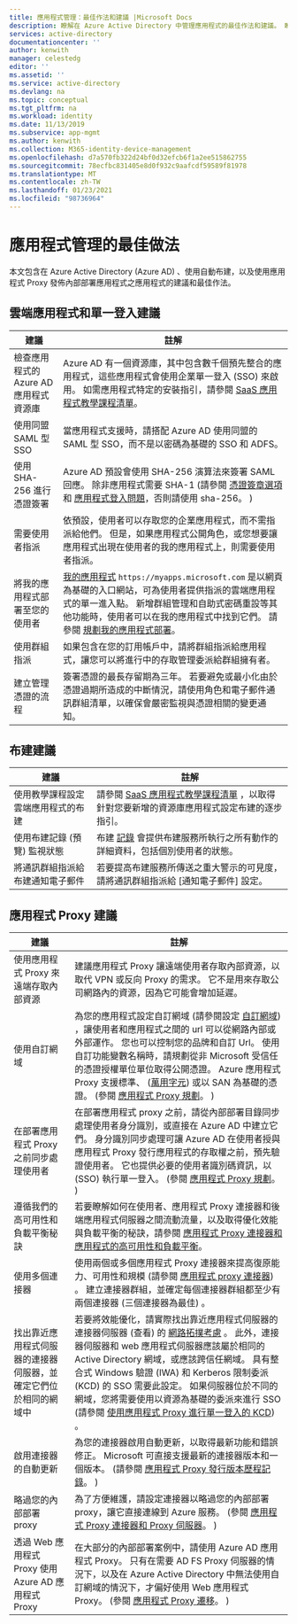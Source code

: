 ```yaml
---
title: 應用程式管理：最佳作法和建議 |Microsoft Docs
description: 瞭解在 Azure Active Directory 中管理應用程式的最佳作法和建議。 瞭解如何使用自動布建，以及如何使用應用程式 Proxy 發佈內部部署應用程式。
services: active-directory
documentationcenter: ''
author: kenwith
manager: celestedg
editor: ''
ms.assetid: ''
ms.service: active-directory
ms.devlang: na
ms.topic: conceptual
ms.tgt_pltfrm: na
ms.workload: identity
ms.date: 11/13/2019
ms.subservice: app-mgmt
ms.author: kenwith
ms.collection: M365-identity-device-management
ms.openlocfilehash: d7a570fb322d24bf0d32efcb6f1a2ee515862755
ms.sourcegitcommit: 78ecfbc831405e8d0f932c9aafcdf59589f81978
ms.translationtype: MT
ms.contentlocale: zh-TW
ms.lasthandoff: 01/23/2021
ms.locfileid: "98736964"
---
```

# <a name="application-management-best-practices"></a>應用程式管理的最佳做法

本文包含在 Azure Active Directory (Azure AD) 、使用自動布建，以及使用應用程式 Proxy 發佈內部部署應用程式之應用程式的建議和最佳作法。

## <a name="cloud-app-and-single-sign-on-recommendations"></a>雲端應用程式和單一登入建議
| 建議 | 註解 |
| --- | --- |
| 檢查應用程式的 Azure AD 應用程式資源庫  | Azure AD 有一個資源庫，其中包含數千個預先整合的應用程式，這些應用程式會使用企業單一登入 (SSO) 來啟用。 如需應用程式特定的安裝指引，請參閱 [SaaS 應用程式教學課程清單](../saas-apps/tutorial-list.md)。  | 
| 使用同盟 SAML 型 SSO  | 當應用程式支援時，請搭配 Azure AD 使用同盟的 SAML 型 SSO，而不是以密碼為基礎的 SSO 和 ADFS。  | 
| 使用 SHA-256 進行憑證簽署  | Azure AD 預設會使用 SHA-256 演算法來簽署 SAML 回應。 除非應用程式需要 SHA-1 (請參閱 [憑證簽章選項](certificate-signing-options.md) 和 [應用程式登入問題](application-sign-in-problem-application-error.md)，否則請使用 sha-256。 )   | 
| 需要使用者指派  | 依預設，使用者可以存取您的企業應用程式，而不需指派給他們。 但是，如果應用程式公開角色，或您想要讓應用程式出現在使用者的我的應用程式上，則需要使用者指派。  | 
| 將我的應用程式部署至您的使用者 | [我的應用程式](end-user-experiences.md) `https://myapps.microsoft.com` 是以網頁為基礎的入口網站，可為使用者提供指派的雲端應用程式的單一進入點。 新增群組管理和自助式密碼重設等其他功能時，使用者可以在我的應用程式中找到它們。 請參閱 [規劃我的應用程式部署](access-panel-deployment-plan.md)。
| 使用群組指派  | 如果包含在您的訂用帳戶中，請將群組指派給應用程式，讓您可以將進行中的存取管理委派給群組擁有者。  | 
| 建立管理憑證的流程 | 簽署憑證的最長存留期為三年。 若要避免或最小化由於憑證過期所造成的中斷情況，請使用角色和電子郵件通訊群組清單，以確保會嚴密監視與憑證相關的變更通知。 |

## <a name="provisioning-recommendations"></a>布建建議
| 建議 | 註解 |
| --- | --- |
| 使用教學課程設定雲端應用程式的布建 | 請參閱 [SaaS 應用程式教學課程清單](../saas-apps/tutorial-list.md) ，以取得針對您要新增的資源庫應用程式設定布建的逐步指引。 |
| 使用布建記錄 (預覽) 監視狀態 | 布建 [記錄](../reports-monitoring/concept-provisioning-logs.md?context=azure/active-directory/manage-apps/context/manage-apps-context) 會提供布建服務所執行之所有動作的詳細資料，包括個別使用者的狀態。 |
| 將通訊群組指派給布建通知電子郵件 | 若要提高布建服務所傳送之重大警示的可見度，請將通訊群組指派給 [通知電子郵件] 設定。 |


## <a name="application-proxy-recommendations"></a>應用程式 Proxy 建議
| 建議 | 註解 |
| --- | --- |
| 使用應用程式 Proxy 來遠端存取內部資源 | 建議應用程式 Proxy 讓遠端使用者存取內部資源，以取代 VPN 或反向 Proxy 的需求。 它不是用來存取公司網路內的資源，因為它可能會增加延遲。
| 使用自訂網域 | 為您的應用程式設定自訂網域 (請參閱設定 [自訂網域](application-proxy-configure-custom-domain.md)) ，讓使用者和應用程式之間的 url 可以從網路內部或外部運作。 您也可以控制您的品牌和自訂 Url。  使用自訂功能變數名稱時，請規劃從非 Microsoft 受信任的憑證授權單位單位取得公開憑證。 Azure 應用程式 Proxy 支援標準、 ([萬用字元](application-proxy-wildcard.md)) 或以 SAN 為基礎的憑證。  (參閱 [應用程式 Proxy 規劃](application-proxy-deployment-plan.md)。 )  |
| 在部署應用程式 Proxy 之前同步處理使用者 | 在部署應用程式 proxy 之前，請從內部部署目錄同步處理使用者身分識別，或直接在 Azure AD 中建立它們。 身分識別同步處理可讓 Azure AD 在使用者授與應用程式 Proxy 發行應用程式的存取權之前，預先驗證使用者。 它也提供必要的使用者識別碼資訊，以 (SSO) 執行單一登入。  (參閱 [應用程式 Proxy 規劃](application-proxy-deployment-plan.md)。 )  |
| 遵循我們的高可用性和負載平衡秘訣 | 若要瞭解如何在使用者、應用程式 Proxy 連接器和後端應用程式伺服器之間流動流量，以及取得優化效能與負載平衡的秘訣，請參閱 [應用程式 Proxy 連接器和應用程式的高可用性和負載平衡](application-proxy-high-availability-load-balancing.md)。 |
| 使用多個連接器 | 使用兩個或多個應用程式 Proxy 連接器來提高復原能力、可用性和規模 (請參閱 [應用程式 proxy 連接器](application-proxy-connectors.md)) 。 建立連接器群組，並確定每個連接器群組都至少有兩個連接器 (三個連接器為最佳) 。 |
| 找出靠近應用程式伺服器的連接器伺服器，並確定它們位於相同的網域中 | 若要將效能優化，請實際找出靠近應用程式伺服器的連接器伺服器 (查看) 的 [網路拓撲考慮](application-proxy-network-topology.md) 。 此外，連接器伺服器和 web 應用程式伺服器應該屬於相同的 Active Directory 網域，或應該跨信任網域。 具有整合式 Windows 驗證 (IWA) 和 Kerberos 限制委派 (KCD) 的 SSO 需要此設定。 如果伺服器位於不同的網域，您將需要使用以資源為基礎的委派來進行 SSO (請參閱 [使用應用程式 Proxy 進行單一登入的 KCD](application-proxy-configure-single-sign-on-with-kcd.md)) 。 |
| 啟用連接器的自動更新 | 為您的連接器啟用自動更新，以取得最新功能和錯誤修正。 Microsoft 可直接支援最新的連接器版本和一個版本。  (請參閱 [應用程式 Proxy 發行版本歷程記錄](application-proxy-release-version-history.md)。 )  |
| 略過您的內部部署 proxy | 為了方便維護，請設定連接器以略過您的內部部署 proxy，讓它直接連線到 Azure 服務。  (參閱 [應用程式 Proxy 連接器和 Proxy 伺服器](application-proxy-configure-connectors-with-proxy-servers.md)。 )  |
| 透過 Web 應用程式 Proxy 使用 Azure AD 應用程式 Proxy | 在大部分的內部部署案例中，請使用 Azure AD 應用程式 Proxy。 只有在需要 AD FS Proxy 伺服器的情況下，以及在 Azure Active Directory 中無法使用自訂網域的情況下，才偏好使用 Web 應用程式 Proxy。  (參閱 [應用程式 Proxy 遷移](application-proxy-migration.md)。 )  |